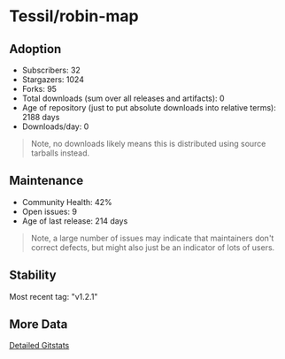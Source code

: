 # Tessil/robin-map

## Adoption

- Subscribers: 32
- Stargazers: 1024
- Forks: 95
- Total downloads (sum over all releases and artifacts): 0
- Age of repository (just to put absolute downloads into relative terms): 2188 days
- Downloads/day: 0

> Note, no downloads likely means this is distributed using source tarballs instead.

## Maintenance

- Community Health: 42%
- Open issues: 9
- Age of last release: 214 days

> Note, a large number of issues may indicate that maintainers don't correct defects, but might also
> just be an indicator of lots of users.

## Stability

Most recent tag: "v1.2.1"

## More Data

[Detailed Gitstats](/bazel-catalog/gitstats/Tessil/robin-map)

